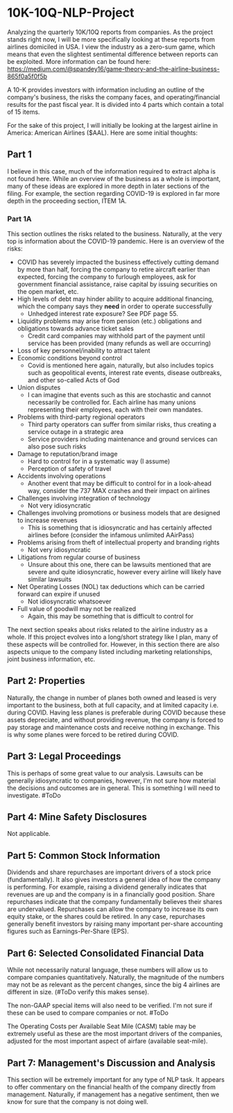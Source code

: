# 10K-10Q-NLP-Project

Analyzing the quarterly 10K/10Q reports from companies. As the project stands right now, I will be more specifically looking at these reports from airlines domiciled in USA. I view the industry as a zero-sum game, which means that even the slightest sentimental difference between reports can be exploited. More information can be found here: https://medium.com/@spandey16/game-theory-and-the-airline-business-865f0a5f0f5b

A 10-K provides investors with information including an outline of the company's business, the risks the company faces, and operating/financial results for the past fiscal year. It is divided into 4 parts which contain a total of 15 items. 

For the sake of this project, I will initially be looking at the largest airline in America: American Airlines ($AAL). Here are some initial thoughts:

## Part 1

I believe in this case, much of the information required to extract alpha is not found here. While an overview of the business as a whole is important, many of these ideas are explored in more depth in later sections of the filing. For example, the section regarding COVID-19 is explored in far more depth in the proceeding section, ITEM 1A.

### Part 1A

This section outlines the risks related to the business. Naturally, at the very top is information about the COVID-19 pandemic. Here is an overview of the risks:

* COVID has severely impacted the business effectively cutting demand by more than half, forcing the company to retire aircraft earlier than expected, forcing the company to furlough employees, ask for government financial assistance, raise capital by issuing securities on the open market, etc. 
* High levels of debt may hinder ability to acquire additional financing, which the company says they **need** in order to operate successfully
  * Unhedged interest rate exposure? See PDF page 55.  
* Liquidity problems may arise from pension (etc.) obligations and obligations towards advance ticket sales
   * Credit card companies may withhold part of the payment until service has been provided (many refunds as well are occurring)
* Loss of key personnel/inability to attract talent
* Economic conditions beyond control
   * Covid is mentioned here again, naturally, but also includes topics such as geopolitical events, interest rate events, disease outbreaks, and other so-called Acts of God
* Union disputes
   * I can imagine that events such as this are stochastic and cannot necessarily be controlled for. Each airline has many unions representing their employees, each with their own mandates. 
* Problems with third-party regional operators
   * Third party operators can suffer from similar risks, thus creating a service outage in a strategic area
   * Service providers including maintenance and ground services can also pose such risks
* Damage to reputation/brand image
  * Hard to control for in a systematic way (I assume) 
  * Perception of safety of travel 
* Accidents involving operations
  * Another event that may be difficult to control for in a look-ahead way, consider the 737 MAX crashes and their impact on airlines
* Challenges involving integration of technology
  * Not very idiosyncratic
* Challenges involving promotions or business models that are designed to increase revenues
  * This is something that is idiosyncratic and has certainly affected airlines before (consider the infamous unlimited AAirPass)
* Problems arising from theft of intellectual property and branding rights
  * Not very idiosyncratic
* Litigations from regular course of business
  * Unsure about this one, there can be lawsuits mentioned that are severe and quite idiosyncratic, however every airline will likely have similar lawsuits
* Net Operating Losses (NOL) tax deductions which can be carried forward can expire if unused
  * Not idiosyncratic whatsoever
* Full value of goodwill may not be realized
  * Again, this may be something that is difficult to control for

The next section speaks about risks related to the airline industry as a whole. If this project evolves into a long/short strategy like I plan, many of these aspects will be controlled for. However, in this section there are also aspects unique to the company listed including marketing relationships, joint business information, etc.


## Part 2: Properties

Naturally, the change in number of planes both owned and leased is very important to the business, both at full capacity, and at limited capacity i.e. during COVID. Having less planes is preferable during COVID because these assets depreciate, and without providing revenue, the company is forced to pay storage and maintenance costs and receive nothing in exchange. This is why some planes were forced to be retired during COVID. 

## Part 3: Legal Proceedings

This is perhaps of some great value to our analysis. Lawsuits can be generally idiosyncratic to companies, however, I'm not sure how material the decisions and outcomes are in general. This is something I will need to investigate. #ToDo

## Part 4: Mine Safety Disclosures

Not applicable.

## Part 5: Common Stock Information

Dividends and share repurchases are important drivers of a stock price (fundamentally). It also gives investors a general idea of how the company is performing. For example, raising a dividend generally indicates that revenues are up and the company is in a financially good position. Share repurchases indicate that the company fundamentally believes their shares are undervalued. Repurchases can allow the company to increase its own equity stake, or the shares could be retired. In any case, repurchases generally benefit investors by raising many important per-share accounting figures such as Earnings-Per-Share (EPS). 

## Part 6: Selected Consolidated Financial Data

While not necessarily natural language, these numbers will allow us to compare companies quantitatively. Naturally, the magnitude of the numbers may not be as relevant as the percent changes, since the big 4 airlines are different in size. (#ToDo verify this makes sense). 

The non-GAAP special items will also need to be verified. I'm not sure if these can be used to compare companies or not. #ToDo

The Operating Costs per Available Seat Mile (CASM) table may be extremely useful as these are the most important drivers of the companies, adjusted for the most important aspect of airfare (available seat-mile). 

## Part 7: Management's Discussion and Analysis

This section will be extremely important for any type of NLP task. It appears to offer commentary on the financial health of the company directly from management. Naturally, if management has a negative sentiment, then we know for sure that the company is not doing well. 
